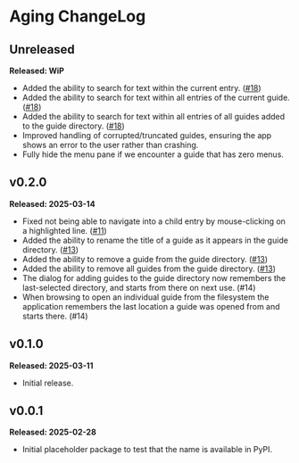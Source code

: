 # Aging ChangeLog

## Unreleased

**Released: WiP**

- Added the ability to search for text within the current entry.
  ([#18](https://github.com/davep/aging/pull/18))
- Added the ability to search for text within all entries of the current
  guide. ([#18](https://github.com/davep/aging/pull/18))
- Added the ability to search for text within all entries of all guides
  added to the guide directory.
  ([#18](https://github.com/davep/aging/pull/18))
- Improved handling of corrupted/truncated guides, ensuring the app shows an
  error to the user rather than crashing.
- Fully hide the menu pane if we encounter a guide that has zero menus.

## v0.2.0

**Released: 2025-03-14**

- Fixed not being able to navigate into a child entry by mouse-clicking on a
  highlighted line. ([#11](https://github.com/davep/aging/pull/11))
- Added the ability to rename the title of a guide as it appears in the
  guide directory. ([#13](https://github.com/davep/aging/pull/13))
- Added the ability to remove a guide from the guide directory.
  ([#13](https://github.com/davep/aging/pull/13))
- Added the ability to remove all guides from the guide directory.
  ([#13](https://github.com/davep/aging/pull/13))
- The dialog for adding guides to the guide directory now remembers the
  last-selected directory, and starts from there on next use.
  (#14[](https://github.com/davep/aging/pull/14))
- When browsing to open an individual guide from the filesystem the
  application remembers the last location a guide was opened from and starts
  there. (#14[](https://github.com/davep/aging/pull/14))

## v0.1.0

**Released: 2025-03-11**

- Initial release.

## v0.0.1

**Released: 2025-02-28**

- Initial placeholder package to test that the name is available in PyPI.

[//]: # (ChangeLog.md ends here)
